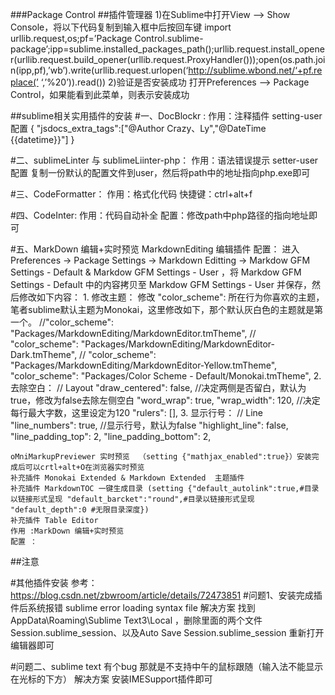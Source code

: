 ###Package Control
##插件管理器
	1)在Sublime中打开View –> Show Console，将以下代码复制到输入框中后按回车键
	import urllib.request,os;pf=’Package Control.sublime-package’;ipp=sublime.installed_packages_path();urllib.request.install_opener(urllib.request.build_opener(urllib.request.ProxyHandler()));open(os.path.join(ipp,pf),’wb’).write(urllib.request.urlopen(‘http://sublime.wbond.net/‘+pf.replace(’ ‘,’%20’)).read())
	2)验证是否安装成功
	打开Preferences –> Package Control，如果能看到此菜单，则表示安装成功

##sublime相关实用插件的安装
#一、DocBlockr :
	作用：注释插件
		setting-user配置
		{
		    "jsdocs_extra_tags":["@Author	Crazy、Ly","@DateTime {{datetime}}"]
		}

#二、sublimeLinter 与 sublimeLiinter-php：
	作用：语法错误提示
		setter-user配置
		复制一份默认的配置文件到user，然后将path中的地址指向php.exe即可

#三、CodeFormatter：
	作用：格式化代码
	快捷键：ctrl+alt+f

#四、CodeInter:
	作用：代码自动补全
	配置：修改path中php路径的指向地址即可

#五、MarkDown 编辑+实时预览
	MarkdownEditing 编辑插件
	配置：
		进入 Preferences -> Package Settings -> Markdown Editting ->  Markdow GFM Settings - Default & Markdow GFM Settings - User ，将 Markdow GFM Settings - Default 中的内容拷贝至 Markdow GFM Settings - User 并保存，然后修改如下内容：
		1. 修改主题：
		修改 "color_scheme": 所在行为你喜欢的主题，笔者sublime默认主题为Monokai，这里修改如下，那个默认灰白色的主题就是第一个。
		    //"color_scheme": "Packages/MarkdownEditing/MarkdownEditor.tmTheme",
		    // "color_scheme": "Packages/MarkdownEditing/MarkdownEditor-Dark.tmTheme",
		    // "color_scheme": "Packages/MarkdownEditing/MarkdownEditor-Yellow.tmTheme",
		        "color_scheme": "Packages/Color Scheme - Default/Monokai.tmTheme",
		2. 去除空白：
		    // Layout
		    "draw_centered": false,  //决定两侧是否留白，默认为true，修改为false去除左侧空白
		    "word_wrap": true,
		    "wrap_width": 120, //决定每行最大字数，这里设定为120
		    "rulers": [],
		3. 显示行号：
		    // Line
		    "line_numbers": true, //显示行号，默认为false
		    "highlight_line": false,
		    "line_padding_top": 2,
		    "line_padding_bottom": 2,

	oMniMarkupPreviewer 实时预览  （setting {"mathjax_enabled":true}）安装完成后可以crtl+alt+O在浏览器实时预览
	补充插件 Monokai Extended & Markdown Extended  主题插件
	补充插件 MarkdownTOC 一键生成目录 (setting {"default_autolink":true,#目录以链接形式呈现 "default_barcket":"round",#目录以链接形式呈现 "default_depth":0 #无限目录深度})
	补充插件 Table Editor
	作用 :MarkDown 编辑+实时预览
	配置 ：


##注意


#其他插件安装
	参考：https://blog.csdn.net/zbwroom/article/details/72473851
#问题1、安装完成插件后系统报错
		sublime error loading syntax file
	解决方案
		找到AppData\Roaming\Sublime Text3\Local ，删除里面的两个文件
		Session.sublime_session、以及Auto Save Session.sublime_session 重新打开编辑器即可

#问题二、sublime text 有个bug 那就是不支持中午的鼠标跟随（输入法不能显示在光标的下方）
	解决方案
		安装IMESupport插件即可

